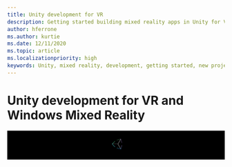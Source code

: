 ```yaml
---
title: Unity development for VR
description: Getting started building mixed reality apps in Unity for VR and Windows Mixed Reality immersive headsets.
author: hferrone
ms.author: kurtie
ms.date: 12/11/2020
ms.topic: article
ms.localizationpriority: high
keywords: Unity, mixed reality, development, getting started, new project, porting, capability, camera, simulation, emulation, documentation, mixed reality headset, windows mixed reality headset, virtual reality headset, what is virtual reality, what is augmented reality, MRTK, mixed reality toolkit, spatial mapping, voice input, locatable camera, emulator, Azure, tutorials
---
```



# Unity development for VR and Windows Mixed Reality

![Unity banner logo](../images/unity_logo_banner.png)

